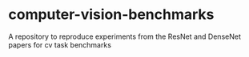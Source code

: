 # computer-vision-benchmarks
A repository to reproduce experiments from the ResNet and DenseNet papers for cv task benchmarks
